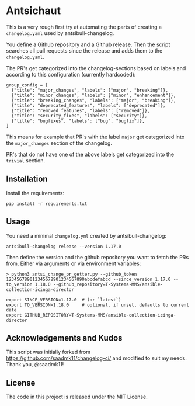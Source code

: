 # Antsichaut

This is a very rough first try at automating the parts
of creating a `changelog.yaml` used by antsibull-changelog.

You define a Github repository and a Github release. Then the script
searches all pull requests since the release and adds them to the `changelog.yaml`.

The PR's get categorized into the changelog-sections based on labels and
according to this configuration (currently hardcoded):

```
group_config = [
  {"title": "major_changes", "labels": ["major", "breaking"]},
  {"title": "minor_changes", "labels": ["minor", "enhancement"]},
  {"title": "breaking_changes", "labels": ["major", "breaking"]},
  {"title": "deprecated_features", "labels": ["deprecated"]},
  {"title": "removed_features", "labels": ["removed"]},
  {"title": "security_fixes", "labels": ["security"]},
  {"title": "bugfixes", "labels": ["bug", "bugfix"]},
]
```

This means for example that PR's with the label `major` get categorized
into the `major_changes` section of the changelog.

PR's that do not have one of the above labels get categorized into the
`trivial` section.

## Installation

Install the requirements:

```
pip install -r requirements.txt
```


## Usage

You need a minimal `changelog.yml` created by antsibull-changelog:

```
antsibull-changelog release --version 1.17.0
```

Then define the version and the github repository you want to fetch the PRs from.
Either via arguments or via environment variables:

```
> python3 antsi_change_pr_getter.py --github_token 123456789012345678901234567890abcdefabcd --since_version 1.17.0 --to_version 1.18.0 --github_repository=T-Systems-MMS/ansible-collection-icinga-director
```

```
export SINCE_VERSION=1.17.0  # (or `latest`)
export TO_VERSION=1.18.0     # optional. if unset, defaults to current date
export GITHUB_REPOSITORY=T-Systems-MMS/ansible-collection-icinga-director
```

## Acknowledgements and Kudos

This script was initially forked from https://github.com/saadmk11/changelog-ci/
and modified to suit my needs. Thank you, @saadmk11!

## License

The code in this project is released under the MIT License.
